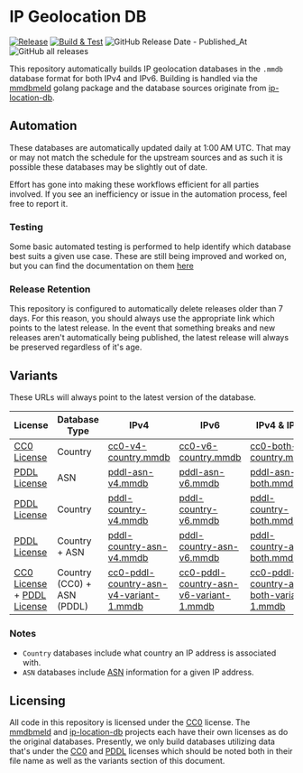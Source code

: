 # IP Geolocation DB

[![Release](https://github.com/HostByBelle/IP-Geolocation-DB/actions/workflows/release.yml/badge.svg)](https://github.com/HostByBelle/IP-Geolocation-DB/actions/workflows/release.yml)
[![Build & Test](https://github.com/HostByBelle/IP-Geolocation-DB/actions/workflows/build.yml/badge.svg)](https://github.com/HostByBelle/IP-Geolocation-DB/actions/workflows/build.yml)
![GitHub Release Date - Published_At](https://img.shields.io/github/release-date/HostByBelle/IP-Geolocation-DB)
![GitHub all releases](https://img.shields.io/github/downloads/HostByBelle/IP-Geolocation-DB/total?label=Weekly%20downloads)

This repository automatically builds IP geolocation databases in the `.mmdb` database format for both IPv4 and IPv6.
Building is handled via the [mmdbmeld](https://github.com/safing/mmdbmeld) golang package and the database sources originate from [ip-location-db](https://github.com/sapics/ip-location-db).

## Automation

These databases are automatically updated daily at 1:00 AM UTC. That may or may not match the schedule for the upstream sources and as such it is possible these databases may be slightly out of date.

Effort has gone into making these workflows efficient for all parties involved. If you see an inefficiency or issue in the automation process, feel free to report it.

### Testing

Some basic automated testing is performed to help identify which database best suits a given use case.
These are still being improved and worked on, but you can find the documentation on them [here](https://github.com/HostByBelle/IP-Geolocation-DB/blob/main/Testing.md)

### Release Retention

This repository is configured to automatically delete releases older than 7 days. For this reason, you should always use the appropriate link which points to the latest release. In the event that something breaks and new releases aren't automatically being published,  the latest release will always be preserved regardless of it's age.

## Variants

These URLs will always point to the latest version of the database.


| License | Database Type | IPv4 | IPv6 | IPv4 & IPv6 |
|---------|---------------|------|------|------|
| [CC0 License](https://creativecommons.org/publicdomain/zero/1.0/) | Country | [cc0-v4-country.mmdb](https://github.com/HostByBelle/IP-Geolocation-DB/releases/latest/download/cc0-v4-country.mmdb) | [cc0-v6-country.mmdb](https://github.com/HostByBelle/IP-Geolocation-DB/releases/latest/download/cc0-v6-country.mmdb) | [cc0-both-country.mmdb](https://github.com/HostByBelle/IP-Geolocation-DB/releases/latest/download/cc0-both-country.mmdb) |
| [PDDL License](https://opendatacommons.org/licenses/pddl/1-0/) | ASN | [pddl-asn-v4.mmdb](https://github.com/HostByBelle/IP-Geolocation-DB/releases/latest/download/pddl-asn-v4.mmdb) | [pddl-asn-v6.mmdb](https://github.com/HostByBelle/IP-Geolocation-DB/releases/latest/download/pddl-asn-v6.mmdb) | [pddl-asn-both.mmdb](https://github.com/HostByBelle/IP-Geolocation-DB/releases/latest/download/pddl-asn-both.mmdb) |
| [PDDL License](https://opendatacommons.org/licenses/pddl/1-0/) | Country | [pddl-country-v4.mmdb](https://github.com/HostByBelle/IP-Geolocation-DB/releases/latest/download/pddl-country-v4.mmdb) | [pddl-country-v6.mmdb](https://github.com/HostByBelle/IP-Geolocation-DB/releases/latest/download/pddl-country-v6.mmdb) | [pddl-country-both.mmdb](https://github.com/HostByBelle/IP-Geolocation-DB/releases/latest/download/pddl-country-both.mmdb) |
| [PDDL License](https://opendatacommons.org/licenses/pddl/1-0/) | Country + ASN | [pddl-country-asn-v4.mmdb](https://github.com/HostByBelle/IP-Geolocation-DB/releases/latest/download/pddl-country-asn-v4.mmdb) | [pddl-country-asn-v6.mmdb](https://github.com/HostByBelle/IP-Geolocation-DB/releases/latest/download/pddl-country-asn-v6.mmdb) | [pddl-country-asn-both.mmdb](https://github.com/HostByBelle/IP-Geolocation-DB/releases/latest/download/pddl-country-asn-both.mmdb) |
| [CC0 License](https://creativecommons.org/publicdomain/zero/1.0/) + [PDDL License](https://opendatacommons.org/licenses/pddl/1-0/) | Country (CC0) + ASN (PDDL) | [cc0-pddl-country-asn-v4-variant-1.mmdb](https://github.com/HostByBelle/IP-Geolocation-DB/releases/latest/download/cc0-pddl-country-asn-v4-variant-1.mmdb) | [cc0-pddl-country-asn-v6-variant-1.mmdb](https://github.com/HostByBelle/IP-Geolocation-DB/releases/latest/download/cc0-pddl-country-asn-v6-variant-1.mmdb)| [cc0-pddl-country-asn-both-variant-1.mmdb](https://github.com/HostByBelle/IP-Geolocation-DB/releases/latest/download/cc0-pddl-country-asn-both-variant-1.mmdb)|

### Notes

- `Country` databases include what country an IP address is associated with.
- `ASN` databases include [ASN](https://www.arin.net/resources/guide/asn/) information for a given IP address.

## Licensing

All code in this repository is licensed under the [CC0](https://creativecommons.org/publicdomain/zero/1.0/) license. The [mmdbmeld](https://github.com/safing/mmdbmeld) and [ip-location-db](https://github.com/sapics/ip-location-db) projects each have their own licenses as do the original databases. Presently, we only build databases utilizing data that's under the [CC0](https://creativecommons.org/publicdomain/zero/1.0/) and [PDDL](https://opendatacommons.org/licenses/pddl/1-0/) licenses which should be noted both in their file name as well as the variants section of this document.
